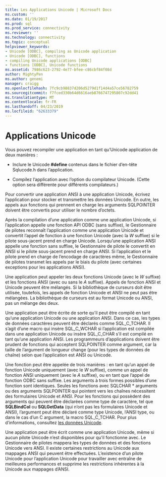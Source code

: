 ```yaml
---
title: Les Applications Unicode | Microsoft Docs
ms.custom: ''
ms.date: 01/19/2017
ms.prod: sql
ms.prod_service: connectivity
ms.reviewer: ''
ms.technology: connectivity
ms.topic: conceptual
helpviewer_keywords:
- Unicode [ODBC], compiling as Unicode application
- Unicode [ODBC], functions
- compiling Unicode applications [ODBC]
- functions [ODBC], Unicode functions
ms.assetid: 7986c623-2792-4e77-bfee-c86cbf84f08d
author: MightyPen
ms.author: genemi
manager: craigg
ms.openlocfilehash: 7fc9cb98837d206d5279d1f14d4a57ce56782759
ms.sourcegitcommit: f7fced330b64d6616aeb8766747295807c92dd41
ms.translationtype: MT
ms.contentlocale: fr-FR
ms.lasthandoff: 04/23/2019
ms.locfileid: "62633379"
---
```

# <a name="unicode-applications"></a>Applications Unicode
Vous pouvez recompiler une application en tant qu’Unicode application de deux manières :  
  
-   Inclure le Unicode **#define** contenus dans le fichier d’en-tête Sqlucode.h dans l’application.  
  
-   Compilez l’application avec l’option du compilateur Unicode. (Cette option sera différente pour différents compilateurs.)  
  
 Pour convertir une application ANSI à une application Unicode, écrivez l’application pour stocker et transmettre les données Unicode. En outre, les appels aux fonctions qui prennent en charge les arguments SQLPOINTER doivent être convertis pour utiliser le nombre d’octets.  
  
 Après la compilation d’une application comme une application Unicode, si l’application appelle une fonction API ODBC (sans suffixe), le Gestionnaire de pilotes reconnaît l’application comme une application Unicode et convertit l’appel de fonction à une fonction Unicode (avec la  *W* suffixe) si le pilote sous-jacent prend en charge Unicode. Lorsqu’une application ANSI appelle une fonction sans suffixe, le Gestionnaire de pilote le convertit en ANSI si le pilote sous-jacent prend en charge ANSI. Si l’application et le pilote prend en charge de l’encodage de caractères même, le Gestionnaire de pilotes transmet les appels par le biais du pilote (avec certaines exceptions pour les applications ANSI).  
  
 Une application peut appeler les deux fonctions Unicode (avec le *W* suffixe) et les fonctions ANSI (avec ou sans le *A* suffixe). Appels de fonction ANSI et Unicode peuvent être mélangés. Si la bibliothèque de curseurs doit être utilisée, toutefois, les appels de fonction Unicode et ANSI ne peut pas être mélangées. La bibliothèque de curseurs est au format Unicode ou ANSI, pas un mélange des deux.  
  
 Une application peut être écrite de sorte qu’il peut être compilé en tant qu’une application Unicode ou une application ANSI. Dans ce cas, les types de données caractères peuvent être déclarés comme SQL_C_TCHAR. Il s’agit d’une macro qui insère SQL_C_WCHAR si l’application est compilée dans une application Unicode ou insère SQL_C_CHAR s’il est compilé en tant qu’une application ANSI. Les programmeurs d’applications doivent être prudent de fonctions qui acceptent SQLPOINTER comme argument, car la taille de l’argument de longueur change (pour les types de données de chaîne) selon que l’application est ANSI ou Unicode.  
  
 Une fonction peut être appelée de trois manières : en tant qu’un appel de fonction Unicode uniquement (avec le *W* suffixe), comme un appel de fonction ANSI uniquement (avec le *A* suffixe), ou en tant que l’appel de fonction ODBC sans suffixe. Les arguments à trois formes possibles d’une fonction sont identiques. Seules les fonctions avec SQLCHAR \* arguments ou des arguments SQLPOINTER qui pointent vers les chaînes nécessitent des formulaires Unicode et ANSI. Pour les fonctions qui possèdent des arguments qui peuvent être déclarées comme type de caractère, tel que **SQLBindCol** ou **SQLGetData** (qui n’ont pas les formulaires Unicode et ANSI), l’argument peut être déclaré comme type Unicode, l’ANSI type, ou dans le cas d’un C argument, la macro SQL_C_TCHAR. Pour plus d’informations, consultez [les données Unicode](../../../odbc/reference/develop-app/unicode-data.md).  
  
 Une application peut être écrit comme une application Unicode, même si aucun pilote Unicode n’est disponibles pour qu’il fonctionne avec. Le Gestionnaire de pilotes mappera les types de données et des fonctions Unicode vers ANSI. Il existe certaines restrictions au Unicode aux mappages ANSI qui peuvent être effectuées. L’existence d’un pilote Unicode pour l’application Unicode pour travailler avec entraîne de meilleures performances et supprime les restrictions inhérentes à la Unicode aux mappages d’ANSI.
